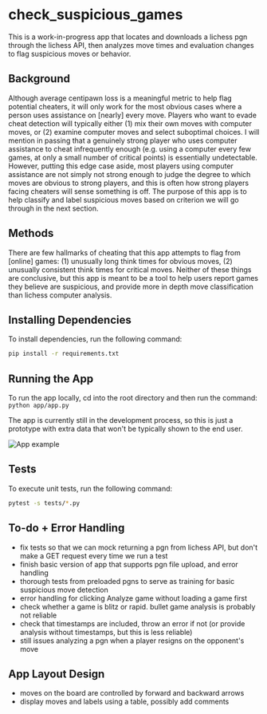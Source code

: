 # check_suspicious_games

This is a work-in-progress app that locates and downloads a lichess pgn through the lichess API, then analyzes move times and evaluation changes to flag suspicious moves or behavior.

## Background

Although average centipawn loss is a meaningful metric to help flag potential cheaters, it will only work for the most obvious cases where a person uses assistance on [nearly] every move. Players who want to evade cheat detection will typically either (1) mix their own moves with computer moves, or (2) examine computer moves and select suboptimal choices. I will mention in passing that a genuinely strong player who uses computer assistance to cheat infrequently enough (e.g. using a computer every few games, at only a small number of critical points) is essentially undetectable. However, putting this edge case aside, most players using computer assistance are not simply not strong enough to judge the degree to which moves are obvious to strong players, and this is often how strong players facing cheaters will sense something is off. The purpose of this app is to help classify and label suspicious moves based on criterion we will go through in the next section.

## Methods

There are few hallmarks of cheating that this app attempts to flag from [online] games: (1) unusually long think times for obvious moves, (2) unusually consistent think times for critical moves. Neither of these things are conclusive, but this app is meant to be a tool to help users report games they believe are suspicious, and provide more in depth move classification than lichess computer analysis.

## Installing Dependencies
To install dependencies, run the following command:
```bash
pip install -r requirements.txt
```

## Running the App
To run the app locally, cd into the root directory and then run the command:
```python app/app.py```

The app is currently still in the development process, so this is just a prototype with extra data that won't be typically shown to the end user.

![App example](images/check_suspicious_games_app.png)

## Tests
To execute unit tests, run the following command:
```bash
pytest -s tests/*.py
```

## To-do + Error Handling
- fix tests so that we can mock returning a pgn from lichess API, but don't make a GET request every time we run a test
- finish basic version of app that supports pgn file upload, and error handling
- thorough tests from preloaded pgns to serve as training for basic suspicious move detection
- error handling for clicking Analyze game without loading a game first
- check whether a game is blitz or rapid. bullet game analysis is probably not reliable
- check that timestamps are included, throw an error if not (or provide analysis without timestamps, but this is less reliable)
- still issues analyzing a pgn when a player resigns on the opponent's move

## App Layout Design
- moves on the board are controlled by forward and backward arrows
- display moves and labels using a table, possibly add comments
